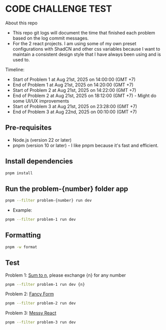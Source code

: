 # CODE CHALLENGE TEST

About this repo

- This repo git logs will document the time that finished each problem based on the log commit messages.
- For the 2 react projects. I am using some of my own preset configurations with ShadCN and other css variables because I want to maintain a consistent design style that I have always been using and is used to.

Timeline:

- Start of Problem 1 at Aug 21st, 2025 on 14:00:00 (GMT +7)
- End of Problem 1 at Aug 21st, 2025 on 14:20:00 (GMT +7)
- Start of Problem 2 at Aug 21st, 2025 on 14:22:00 (GMT +7)
- End of Problem 2 at Aug 21st, 2025 on 18:12:00 (GMT +7) - Might do some UI/UX improvements
- Start of Problem 3 at Aug 21st, 2025 on 23:28:00 (GMT +7)
- End of Problem 3 at Aug 22nd, 2025 on 00:10:00 (GMT +7)

## Pre-requisites

- Node.js (version 22 or later)
- pnpm (version 10 or later) - I like pnpm because it's fast and efficient.

## Install dependencies

```bash
pnpm install
```

## Run the problem-{number} folder app

```bash
pnpm --filter problem-{number} run dev
```

- Example:

```bash
pnpm --filter problem-1 run dev
```

## Formatting

```bash
pnpm -w format
```

## Test

Problem 1: [Sum to n](https://s5tech.notion.site/Code-Challenge-05cdb9e0d1ce432a843f763b5d5f7497?p=6052097f0f144200bbea7c2fa75c0124&pm=s&pvs=31), please exchange {n} for any number

```bash
pnpm --filter problem-1 run dev {n}
```

Problem 2: [Fancy Form](https://s5tech.notion.site/Code-Challenge-05cdb9e0d1ce432a843f763b5d5f7497?p=033865bc7c98401296f1caa748be1b04&pm=s)

```bash
pnpm --filter problem-2 run dev
```

Problem 3: [Messy React](https://s5tech.notion.site/Code-Challenge-05cdb9e0d1ce432a843f763b5d5f7497?p=20bf71f8e9de4228b606f240c446b722&pm=s)

```bash
pnpm --filter problem-3 run dev
```
